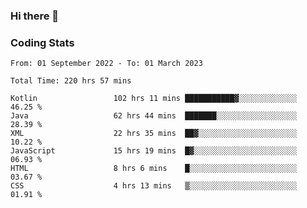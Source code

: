 ### Hi there 👋

<!--
**Girrafeec/girrafeec** is a ✨ _special_ ✨ repository because its `README.md` (this file) appears on your GitHub profile.

Here are some ideas to get you started:

- 🔭 I’m currently working on ...
- 🌱 I’m currently learning ...
- 👯 I’m looking to collaborate on ...
- 🤔 I’m looking for help with ...
- 💬 Ask me about ...
- 📫 How to reach me: ...
- 😄 Pronouns: ...
- ⚡ Fun fact: ...
-->

### Coding Stats
<!--START_SECTION:waka-->

```text
From: 01 September 2022 - To: 01 March 2023

Total Time: 220 hrs 57 mins

Kotlin                 102 hrs 11 mins ███████████▓░░░░░░░░░░░░░   46.25 %
Java                   62 hrs 44 mins  ███████░░░░░░░░░░░░░░░░░░   28.39 %
XML                    22 hrs 35 mins  ██▓░░░░░░░░░░░░░░░░░░░░░░   10.22 %
JavaScript             15 hrs 19 mins  █▓░░░░░░░░░░░░░░░░░░░░░░░   06.93 %
HTML                   8 hrs 6 mins    █░░░░░░░░░░░░░░░░░░░░░░░░   03.67 %
CSS                    4 hrs 13 mins   ▒░░░░░░░░░░░░░░░░░░░░░░░░   01.91 %
```

<!--END_SECTION:waka-->

